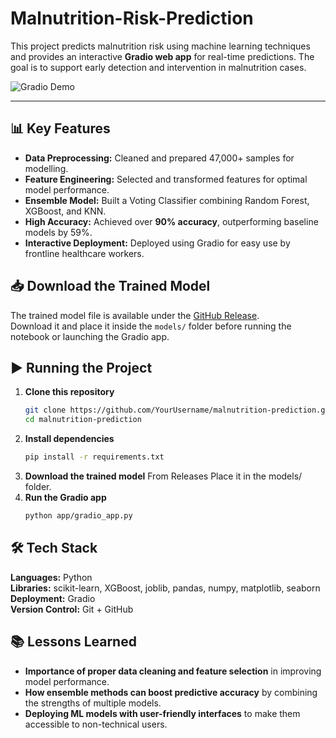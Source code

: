 # Malnutrition-Risk-Prediction

This project predicts malnutrition risk using machine learning techniques and provides an interactive **Gradio web app** for real-time predictions. The goal is to support early detection and intervention in malnutrition cases.

![Gradio Demo](assets/gradio_demo.gif)

---

## 📊 Key Features
- **Data Preprocessing:** Cleaned and prepared 47,000+ samples for modelling.
- **Feature Engineering:** Selected and transformed features for optimal model performance.
- **Ensemble Model:** Built a Voting Classifier combining Random Forest, XGBoost, and KNN.
- **High Accuracy:** Achieved over **90% accuracy**, outperforming baseline models by 59%.
- **Interactive Deployment:** Deployed using Gradio for easy use by frontline healthcare workers.

## 📥 Download the Trained Model
The trained model file is available under the [GitHub Release](https://github.com/Jayy268/Malnutrition-Risk-Prediction/releases/tag/v1.0).  
Download it and place it inside the `models/` folder before running the notebook or launching the Gradio app.

## ▶️ Running the Project

1. **Clone this repository**
   ```bash
   git clone https://github.com/YourUsername/malnutrition-prediction.git
   cd malnutrition-prediction
   
2. **Install dependencies**
   ```bash
   pip install -r requirements.txt

3. **Download the trained model**
    From Releases
    Place it in the models/ folder.
4. **Run the Gradio app**
    ```bash
    python app/gradio_app.py


## 🛠 Tech Stack

**Languages:** Python  
**Libraries:** scikit-learn, XGBoost, joblib, pandas, numpy, matplotlib, seaborn  
**Deployment:** Gradio  
**Version Control:** Git + GitHub

## 📚 Lessons Learned

- **Importance of proper data cleaning and feature selection** in improving model performance.  
- **How ensemble methods can boost predictive accuracy** by combining the strengths of multiple models.  
- **Deploying ML models with user-friendly interfaces** to make them accessible to non-technical users.  





   
